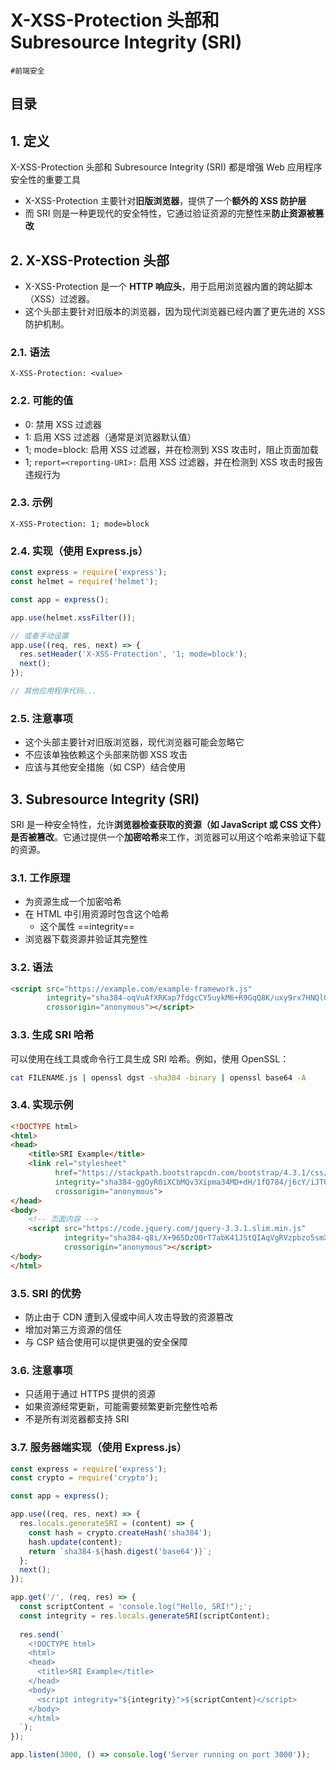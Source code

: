 
# X-XSS-Protection 头部和 Subresource Integrity (SRI)


`#前端安全`


## 目录
<!-- toc -->
 ## 1. 定义 

X-XSS-Protection 头部和 Subresource Integrity (SRI) 都是增强 Web 应用程序安全性的重要工具
- X-XSS-Protection 主要针对**旧版浏览器**，提供了一个**额外的 XSS 防护层**
- 而 SRI 则是一种更现代的安全特性，它通过验证资源的完整性来**防止资源被篡改**

## 2. X-XSS-Protection 头部

- X-XSS-Protection 是一个 **HTTP 响应头**，用于启用浏览器内置的跨站脚本（XSS）过滤器。
- 这个头部主要针对旧版本的浏览器，因为现代浏览器已经内置了更先进的 XSS 防护机制。

### 2.1. 语法

```http
X-XSS-Protection: <value>
```

### 2.2. 可能的值

- 0: 禁用 XSS 过滤器
- 1: 启用 XSS 过滤器（通常是浏览器默认值）
- 1; mode=block: 启用 XSS 过滤器，并在检测到 XSS 攻击时，阻止页面加载
- 1; `report=<reporting-URI>:` 启用 XSS 过滤器，并在检测到 XSS 攻击时报告违规行为

### 2.3. 示例

```http
X-XSS-Protection: 1; mode=block
```

### 2.4. 实现（使用 Express.js）

```javascript hl:10
const express = require('express');
const helmet = require('helmet');

const app = express();

app.use(helmet.xssFilter());

// 或者手动设置
app.use((req, res, next) => {
  res.setHeader('X-XSS-Protection', '1; mode=block');
  next();
});

// 其他应用程序代码...
```

### 2.5. 注意事项

- 这个头部主要针对旧版浏览器，现代浏览器可能会忽略它
- 不应该单独依赖这个头部来防御 XSS 攻击
- 应该与其他安全措施（如 CSP）结合使用

## 3. Subresource Integrity (SRI)

SRI 是一种安全特性，允许**浏览器检查获取的资源（如 JavaScript 或 CSS 文件）是否被篡改**。它通过提供一个**加密哈希**来工作，浏览器可以用这个哈希来验证下载的资源。

### 3.1. 工作原理

- 为资源生成一个加密哈希
- 在 HTML 中引用资源时包含这个哈希
	- 这个属性 ==integrity==
- 浏览器下载资源并验证其完整性

### 3.2. 语法

```html hl:2
<script src="https://example.com/example-framework.js" 
        integrity="sha384-oqVuAfXRKap7fdgcCY5uykM6+R9GqQ8K/uxy9rx7HNQlGYl1kPzQho1wx4JwY8wC"
        crossorigin="anonymous"></script>
```

### 3.3. 生成 SRI 哈希

可以使用在线工具或命令行工具生成 SRI 哈希。例如，使用 OpenSSL：

```bash
cat FILENAME.js | openssl dgst -sha384 -binary | openssl base64 -A
```

### 3.4. 实现示例

```html hl:7,13
<!DOCTYPE html>
<html>
<head>
    <title>SRI Example</title>
    <link rel="stylesheet" 
          href="https://stackpath.bootstrapcdn.com/bootstrap/4.3.1/css/bootstrap.min.css" 
          integrity="sha384-ggOyR0iXCbMQv3Xipma34MD+dH/1fQ784/j6cY/iJTQUOhcWr7x9JvoRxT2MZw1T" 
          crossorigin="anonymous">
</head>
<body>
    <!-- 页面内容 -->
    <script src="https://code.jquery.com/jquery-3.3.1.slim.min.js" 
            integrity="sha384-q8i/X+965DzO0rT7abK41JStQIAqVgRVzpbzo5smXKp4YfRvH+8abtTE1Pi6jizo" 
            crossorigin="anonymous"></script>
</body>
</html>
```

### 3.5. SRI 的优势

- 防止由于 CDN 遭到入侵或中间人攻击导致的资源篡改
- 增加对第三方资源的信任
- 与 CSP 结合使用可以提供更强的安全保障

### 3.6. 注意事项

- 只适用于通过 HTTPS 提供的资源
- 如果资源经常更新，可能需要频繁更新完整性哈希
- 不是所有浏览器都支持 SRI

### 3.7. 服务器端实现（使用 Express.js）

```javascript
const express = require('express');
const crypto = require('crypto');

const app = express();

app.use((req, res, next) => {
  res.locals.generateSRI = (content) => {
    const hash = crypto.createHash('sha384');
    hash.update(content);
    return `sha384-${hash.digest('base64')}`;
  };
  next();
});

app.get('/', (req, res) => {
  const scriptContent = 'console.log("Hello, SRI!");';
  const integrity = res.locals.generateSRI(scriptContent);
  
  res.send(`
    <!DOCTYPE html>
    <html>
    <head>
      <title>SRI Example</title>
    </head>
    <body>
      <script integrity="${integrity}">${scriptContent}</script>
    </body>
    </html>
  `);
});

app.listen(3000, () => console.log('Server running on port 3000'));
```

